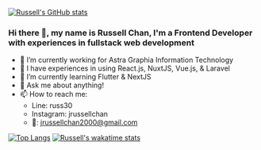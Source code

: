 [![Russell's GitHub stats](https://github-readme-stats.vercel.app/api?username=jrchan30&show_icons=true&theme=radical&count_private=true)](https://github.com/jrchan30/github-readme-stats)

### Hi there 👋, my name is Russell Chan, I'm a Frontend Developer with experiences in fullstack web development
- 🔭 I’m currently working for Astra Graphia Information Technology
- :muscle: I have experiences in using React.js, NuxtJS, Vue.js, & Laravel
- 🌱 I’m currently learning Flutter & NextJS
- 💬 Ask me about anything!
- 📫 How to reach me:
    - Line: russ30
    - Instagram: jrussellchan
    - :email:: jrussellchan2000@gmail.com

[![Top Langs](https://github-readme-stats.vercel.app/api/top-langs/?username=jrchan30&hide=css,scss&layout=compact)](https://github.com/anuraghazra/github-readme-stats)
[![Russell's wakatime stats](https://github-readme-stats.vercel.app/api/wakatime?username=jrchan30)](https://github.com/anuraghazra/github-readme-stats)
